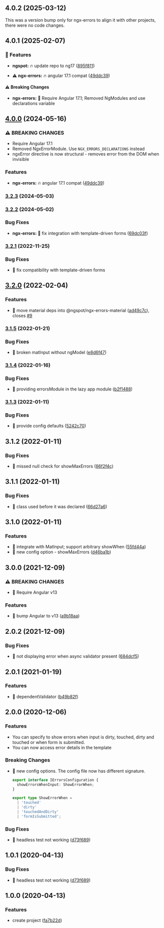 ## 4.0.2 (2025-03-12)

This was a version bump only for ngx-errors to align it with other projects, there were no code changes.

## 4.0.1 (2025-02-07)


### 🚀 Features

- **ngspot:** 🔥 update repo to ng17 ([895f811](https://github.com/DmitryEfimenko/ngspot/commit/895f811))

- ⚠️  **ngx-errors:** 🔥 angular 17.1 compat ([49ddc39](https://github.com/DmitryEfimenko/ngspot/commit/49ddc39))


#### ⚠️  Breaking Changes

- **ngx-errors:** 🧨 Require Angular 17.1; Removed NgModules and use declarations variable

## [4.0.0](https://github.com/DmitryEfimenko/ngspot/compare/ngx-errors-3.2.3...ngx-errors-4.0.0) (2024-05-16)


### ⚠ BREAKING CHANGES

* Require Angular 17.1
* Removed NgxErrorModule. Use `NGX_ERRORS_DECLARATIONS` instead
* ngxError directive is now structural - removes error from the DOM when invisible

### Features

* **ngx-errors:** 🔥 angular 17.1 compat ([49ddc39](https://github.com/DmitryEfimenko/ngspot/commit/49ddc39a965b1f6661f3d5d73a43c147df72c8fc))

### [3.2.3](https://github.com/DmitryEfimenko/ngspot/compare/ngx-errors-3.2.2...ngx-errors-3.2.3) (2024-05-03)

### [3.2.2](https://github.com/DmitryEfimenko/ngspot/compare/ngx-errors-3.2.1...ngx-errors-3.2.2) (2024-05-02)


### Bug Fixes

* **ngx-errors:** 🐞 fix integration with template-driven forms ([69dc03f](https://github.com/DmitryEfimenko/ngspot/commit/69dc03f1e96da1e3f59d756dbe192a1222149e8a))

### [3.2.1](https://github.com/ngspot/ngx-errors/compare/v3.2.0...v3.2.1) (2022-11-25)

### Bug Fixes

- 🐛 fix compatibility with template-driven forms

## [3.2.0](https://github.com/ngspot/ngx-errors/compare/v3.1.5...v3.2.0) (2022-02-04)

### Features

- 🎸 move material deps into @ngspot/ngx-errors-material ([ad49c7c](https://github.com/ngspot/ngx-errors/commit/ad49c7cca52a24be83e80fb3738ebcd450a3f5ab)), closes [#9](https://github.com/ngspot/ngx-errors/issues/9)

### [3.1.5](https://github.com/ngspot/ngx-errors/compare/v3.1.4...v3.1.5) (2022-01-21)

### Bug Fixes

- 🐛 broken matInput without ngModel ([e8d6f47](https://github.com/ngspot/ngx-errors/commit/e8d6f47ee38fa3effeb59ec59787261291f4d07c))

### [3.1.4](https://github.com/ngspot/ngx-errors/compare/v3.1.3...v3.1.4) (2022-01-16)

### Bug Fixes

- 🐛 providing errorsModule in the lazy app module ([b2f1488](https://github.com/ngspot/ngx-errors/commit/b2f1488a2d3ea004ca6fa0d25b90c240e60e38c6))

### [3.1.3](https://github.com/ngspot/ngx-errors/compare/v3.1.2...v3.1.3) (2022-01-11)

### Bug Fixes

- 🐛 provide config defaults ([5242c70](https://github.com/ngspot/ngx-errors/commit/5242c70a30968af5ea8e9c77b6d755b4886734f8))

## 3.1.2 (2022-01-11)

### Bug Fixes

- 🐛 missed null check for showMaxErrors ([66f2f4c](https://github.com/ngspot/ngx-errors/commit/66f2f4cef75381de843ed4f72189c5df5faad650))

## 3.1.1 (2022-01-11)

### Bug Fixes

- 🐛 class used before it was declared ([66d27a6](https://github.com/ngspot/ngx-errors/commit/66d27a65930d208e63ddfae87a683abfa0912423))

## 3.1.0 (2022-01-11)

### Features

- 🎸 integrate with MatInput; support arbitrary showWhen ([55fd44a](https://github.com/ngspot/ngx-errors/commit/55fd44a1e946ccee34d9cf979925f5bc4e5a6dfa))
- 🎸 new config option - showMaxErrors ([d46ba1b](https://github.com/ngspot/ngx-errors/commit/d46ba1be40a4e49be1d0f2e00c88475806c540ea))

## 3.0.0 (2021-12-09)

### ⚠ BREAKING CHANGES

- 🧨 Require Angular v13

### Features

- 🎸 bump Angular to v13 ([a9b18aa](https://github.com/ngspot/ngx-errors/commit/a9b18aac8f78cca778d43f4c897b50f357df742d))

## 2.0.2 (2021-12-09)

### Bug Fixes

- 🐛 not displaying error when async validator present ([684dcf5](https://github.com/ngspot/ngx-errors/commit/684dcf5114a1e2ac9c6c4e64925d6ebf262cc6ba))

## 2.0.1 (2021-01-19)

### Features

- 🎸 dependentValidator ([b49b82f](https://github.com/ngspot/ngx-errors/commit/b49b82f9cf75b718288c72f190fa2a09ca1469dc))

## 2.0.0 (2020-12-06)

### Features

- You can specify to show errors when input is dirty, touched, dirty and touched or when form is submitted.
- You can now access error details in the template

### Breaking Changes

- 🎸 new config options. The config file now has different signature.

  ```ts
  export interface IErrorsConfiguration {
    showErrorsWhenInput: ShowErrorWhen;
  }

  export type ShowErrorWhen =
    | 'touched'
    | 'dirty'
    | 'touchedAndDirty'
    | 'formIsSubmitted';
  ```

### Bug Fixes

- 🐛 headless test not working ([d73f689](https://github.com/ngspot/ngx-errors/commit/d73f689d6010b3c728167d24a815b1ea7fe7255c))

## 1.0.1 (2020-04-13)

### Bug Fixes

- 🐛 headless test not working ([d73f689](https://github.com/ngspot/ngx-errors/commit/d73f689d6010b3c728167d24a815b1ea7fe7255c))

## 1.0.0 (2020-04-13)

### Features

- create project ([fa7b22d](https://github.com/ngspot/ngx-errors/commit/fa7b22dab9f8cb43e2d0760c6aa30655987df95a))
